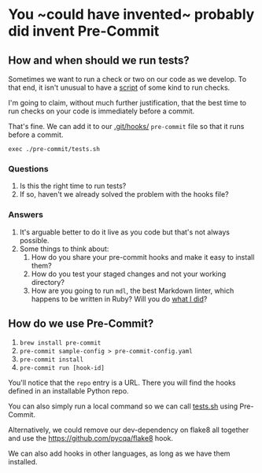 # You ~could have invented~ probably did invent Pre-Commit

## How and when should we run tests?

Sometimes we want to run a check or two on our code as we develop. To that end, it isn't unusual to have a [script](./tests.sh) of some kind to run checks.

I'm going to claim, without much further justification, that the best time to run checks on your code is immediately before a commit.

That's fine. We can add it to our [.git/hooks/](.git/hooks/) `pre-commit` file so that it runs before a commit.

```shell
exec ./pre-commit/tests.sh
```

### Questions

1. Is this the right time to run tests?
2. If so, haven't we already solved the problem with the hooks file?

### Answers

1. It's arguable better to do it live as you code but that's not always possible.
2. Some things to think about:
   1. How do you share your pre-commit hooks and make it easy to install them?
   2. How do you test your staged changes and not your working directory?
   3. How are you going to run `mdl`, the best Markdown linter, which happens to be written in Ruby? Will you do [what I did](https://github.com/alan-turing-institute/rcp-ea-management-functions/blob/f56c685df0fc1afd72641a8d60b7bf25678b4911/status_function/run_tests.sh#L38)?

## How do we use Pre-Commit?

1. `brew install pre-commit`
2. `pre-commit sample-config > pre-commit-config.yaml`
3. `pre-commit install`
4. `pre-commit run [hook-id]`

You'll notice that the `repo` entry is a URL. There you will find the hooks defined in an installable Python repo.

You can also simply run a local command so we can call [tests.sh](./tests.sh) using Pre-Commit.

Alternatively, we could remove our dev-dependency on flake8 all together and use the <https://github.com/pycqa/flake8> hook.

We can also add hooks in other languages, as long as we have them installed.
